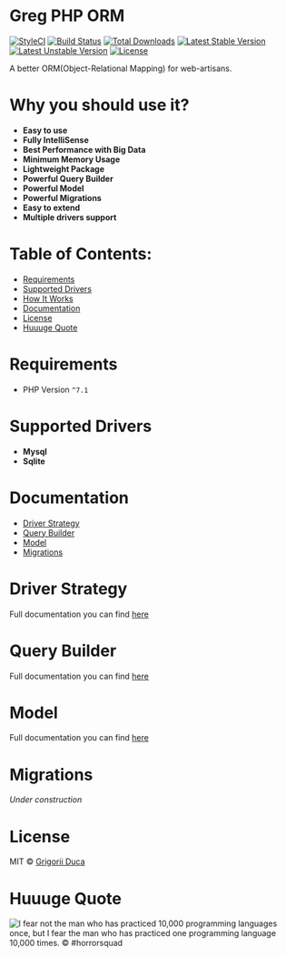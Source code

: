# Greg PHP ORM

[![StyleCI](https://styleci.io/repos/66441719/shield?style=flat)](https://styleci.io/repos/66441719)
[![Build Status](https://travis-ci.org/greg-md/php-orm.svg)](https://travis-ci.org/greg-md/php-orm)
[![Total Downloads](https://poser.pugx.org/greg-md/php-orm/d/total.svg)](https://packagist.org/packages/greg-md/php-orm)
[![Latest Stable Version](https://poser.pugx.org/greg-md/php-orm/v/stable.svg)](https://packagist.org/packages/greg-md/php-orm)
[![Latest Unstable Version](https://poser.pugx.org/greg-md/php-orm/v/unstable.svg)](https://packagist.org/packages/greg-md/php-orm)
[![License](https://poser.pugx.org/greg-md/php-orm/license.svg)](https://packagist.org/packages/greg-md/php-orm)

A better ORM(Object-Relational Mapping) for web-artisans.

# Why you should use it?

* **Easy to use**
* **Fully IntelliSense**
* **Best Performance with Big Data**
* **Minimum Memory Usage**
* **Lightweight Package**
* **Powerful Query Builder**
* **Powerful Model**
* **Powerful Migrations**
* **Easy to extend**
* **Multiple drivers support**

# Table of Contents:

* [Requirements](#requirements)
* [Supported Drivers](#supported-drivers)
* [How It Works](#how-it-works)
* [Documentation](#documentation)
* [License](#license)
* [Huuuge Quote](#huuuge-quote)

# Requirements

* PHP Version `^7.1`

# Supported Drivers

- **Mysql**
- **Sqlite**

# Documentation

* [Driver Strategy](#driver-strategy)
* [Query Builder](#query-builder)
* [Model](#model)
* [Migrations](#migrations)

# Driver Strategy

Full documentation you can find [here](docs/DriverStrategy.md)

# Query Builder

Full documentation you can find [here](docs/QueryBuilder.md)

# Model

Full documentation you can find [here](docs/Model.md)

# Migrations

_Under construction_

# License

MIT © [Grigorii Duca](http://greg.md)

# Huuuge Quote

![I fear not the man who has practiced 10,000 programming languages once, but I fear the man who has practiced one programming language 10,000 times. &copy; #horrorsquad](http://greg.md/huuuge-quote-fb.jpg)
